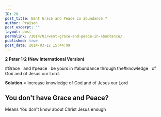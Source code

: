 ```yaml
---
---
ID: 28
post_title: Want Grace and Peace in abundance ?
author: Praison
post_excerpt: ""
layout: post
permalink: /2014/03/want-grace-and-peace-in-abundance/
published: true
post_date: 2014-03-12 15:44:09
---
```

<strong>2 Peter 1:2 (New International Version)</strong>

#Grace   and #peace   be yours in #abundance through the#knowledge   of God and of Jesus our Lord.

<b>Solution</b> = Increase knowledge of God and of Jesus our Lord
<h2><strong>You don't have Grace and Peace? </strong></h2>
Means You don't know about Christ Jesus enough